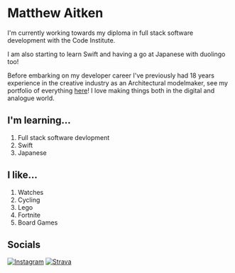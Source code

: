# Matthew Aitken

I'm currently working towards my diploma in full stack software development with the Code Institute.

I am also starting to learn Swift and having a go at Japanese with duolingo too!

Before embarking on my developer career I've previously had 18 years experience in the creative industry as an Architectural modelmaker, see my portfolio of everything [here](https://apeskinian.github.io/)! I love making things both in the digital and analogue world.

## I'm learning...
1. Full stack software devlopment
3. Swift
4. Japanese

## I like...
1. Watches
2. Cycling
3. Lego
4. Fortnite
5. Board Games

## Socials

[![Instagram](https://img.shields.io/badge/Instagram-E4405F?logo=instagram&logoColor=1F1F1F)](https://www.instagram.com/apeskinian/)
[![Strava](https://img.shields.io/badge/Strava-FC4C02?logo=strava&logoColor=1F1F1F)](https://www.strava.com/athletes/138497633)


